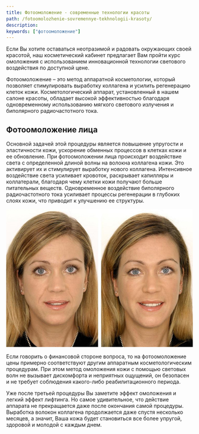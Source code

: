 ```yaml
---
title: Фотоомоложение - современные технологии красоты
path: /fotoomolozhenie-sovremennye-tekhnologii-krasoty/
description:
keywords: ["фотоомоложение"]
---
```


Если Вы хотите оставаться неотразимой и радовать окружающих своей
красотой, наш косметический кабинет предлагает Вам пройти курс
омоложения с использованием инновационной технологии светового
воздействия по доступной цене.

Фотоомоложение – это метод аппаратной косметологии, который позволяет
стимулировать выработку коллагена и усилить регенерацию клеток кожи.
Косметологический аппарат, установленный в нашем салоне красоты,
обладает высокой эффективностью благодаря одновременному использованию
мягкого светового излучения и биполярного радиочастотного тока.

## Фотоомоложение лица

Основной задачей этой процедуры является повышение упругости и
эластичности кожи, ускорение обменных процессов в клетках кожи и ее
обновление. При фотоомоложении лица происходит воздействие света с
определенной длиной волны на волокна коллагена кожи. Это активирует их и
стимулирует выработку нового коллагена. Интенсивное воздействие света
усиливает кровоток, раскрывает капилляры и коллатерали, благодаря чему
клетки кожи получают больше питательных веществ. Одновременное
воздействие биполярного радиочастотного тока усиливает процессы
регенерации в глубоких слоях кожи, что приводит к улучшению ее
структуры.

![](./photo-rejuvenation.jpg)

Если говорить о финансовой стороне вопроса, то на фотоомоложение цены
примерно соответствуют другим аппаратным косметологическим процедурам.
При этом метод омоложения кожи с помощью световых волн не вызывает
дискомфорта и неприятных ощущений, он безопасен и не требует соблюдения
какого-либо реабилитационного периода.

Уже после третьей процедуры Вы заметите эффект омоложения и легкий
эффект лифтинга. Но самое удивительное, что действие аппарата не
прекращается даже после окончания самой процедуры. Выработка волокон
коллагена продолжается даже спустя несколько месяцев, а значит, Ваша
кожа будет становиться все более упругой, здоровой и молодой с каждым
днем.

